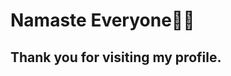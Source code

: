 # **Namaste Everyone🙏🏼**
## Thank you for visiting my profile.
  
<!--
**ParthasarathiMahana/ParthasarathiMahana** is a ✨ _special_ ✨ repository because its `README.md` (this file) appears on your GitHub profile.

Here are some ideas to get you started:

- 🔭 I’m currently working on ...
- 🌱 I’m currently learning ...
- 👯 I’m looking to collaborate on ...
- 🤔 I’m looking for help with ...
- 💬 Ask me about ...
- 📫 How to reach me: ...
- 😄 Pronouns: ...
- ⚡ Fun fact: ...
-->

<!--
- (h1 - h6) :- "#" - "######" {give space after this}
- **bold**
- *italic*
- ~~strike through~~
- [website](google.com)
- ![alttext](imagelink)
  {Ordered list}
- 1.item1 {in case we want "Mark down" to handle numbering we can put "1" in all item}
  2.item2
  3.item3
{unodered list}
- - item1 
  - item2
  - item3
{sub list}
- - item1 
    - item 1a  
  - item2
  - item3
- - [x] item1 {check list}
  - [ ] item2
  - [ ] item3
  {table}
- | heading1 | heading2 |
  | :---: | :---: | {:--- is left align & ---: is right align}
  | Partha | Mahana |
  {code}
- ```java
  System.out.println("Partha");
  ```
- ```diff
  -int a=10;
  +int a=20;
  ```
- {Quote}
>hi i believe i can put more effort in coding.
  
  psm
  >hello everyone
-->
